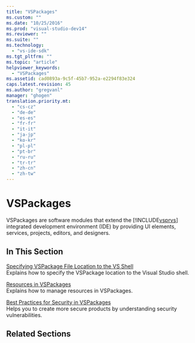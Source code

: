 ```yaml
---
title: "VSPackages"
ms.custom: ""
ms.date: "10/25/2016"
ms.prod: "visual-studio-dev14"
ms.reviewer: ""
ms.suite: ""
ms.technology: 
  - "vs-ide-sdk"
ms.tgt_pltfrm: ""
ms.topic: "article"
helpviewer_keywords: 
  - "VSPackages"
ms.assetid: cad0893a-9c5f-45b7-952a-e2294f83e324
caps.latest.revision: 45
ms.author: "gregvanl"
manager: "ghogen"
translation.priority.mt: 
  - "cs-cz"
  - "de-de"
  - "es-es"
  - "fr-fr"
  - "it-it"
  - "ja-jp"
  - "ko-kr"
  - "pl-pl"
  - "pt-br"
  - "ru-ru"
  - "tr-tr"
  - "zh-cn"
  - "zh-tw"
---
```

# VSPackages
VSPackages are software modules that extend the [!INCLUDE[vsprvs](../../code-quality/includes/vsprvs_md.md)] integrated development environment (IDE) by providing UI elements, services, projects, editors, and designers.  
  
## In This Section  
 [Specifying VSPackage File Location to the VS Shell](../../extensibility/internals/specifying-vspackage-file-location-to-the-vs-shell.md)  
 Explains how to specify the VSPackage location to the Visual Studio shell.  
  
 [Resources in VSPackages](../../extensibility/internals/resources-in-vspackages.md)  
 Explains how to manage resources in VSPackages.  
  
 [Best Practices for Security in VSPackages](../../extensibility/internals/best-practices-for-security-in-vspackages.md)  
 Helps you to create more secure products by understanding security vulnerabilities.  
  
## Related Sections
